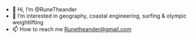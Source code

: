 - 👋 Hi, I’m @RuneTheander
- 👀 I’m interested in geography, coastal engineering, surfing & olympic weightlifting
- 📫 How to reach me Runetheander@gmail.com

<!---
RuneTheander/RuneTheander is a ✨ special ✨ repository because its `README.md` (this file) appears on your GitHub profile.
You can click the Preview link to take a look at your changes.
--->
